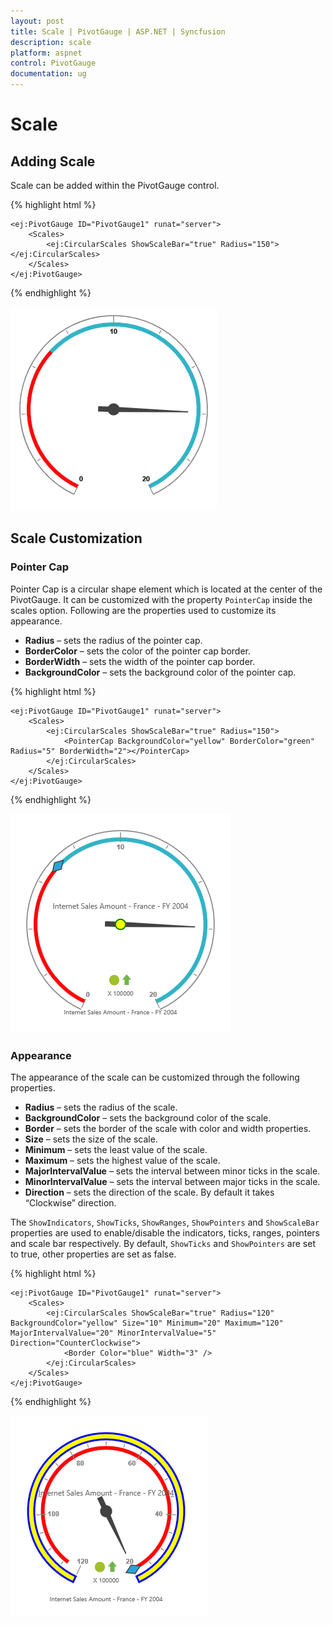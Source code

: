 ```yaml
---
layout: post
title: Scale | PivotGauge | ASP.NET | Syncfusion
description: scale
platform: aspnet
control: PivotGauge
documentation: ug
---
```


# Scale

## Adding Scale

Scale can be added within the PivotGauge control.

{% highlight html %}

    <ej:PivotGauge ID="PivotGauge1" runat="server">
        <Scales>
            <ej:CircularScales ShowScaleBar="true" Radius="150"></ej:CircularScales>
        </Scales>
    </ej:PivotGauge>

{% endhighlight  %}

![](Scales_images/AddingScale.png) 

## Scale Customization

### Pointer Cap

Pointer Cap is a circular shape element which is located at the center of the PivotGauge. It can be customized with the property `PointerCap` inside the scales option. Following are the properties used to customize its appearance.

* **Radius** – sets the radius of the pointer cap.
* **BorderColor** – sets the color of the pointer cap border.
* **BorderWidth** – sets the width of the pointer cap border.
* **BackgroundColor** – sets the background color of the pointer cap.

{% highlight html %}

    <ej:PivotGauge ID="PivotGauge1" runat="server">
        <Scales>
            <ej:CircularScales ShowScaleBar="true" Radius="150">
                <PointerCap BackgroundColor="yellow" BorderColor="green" Radius="5" BorderWidth="2"></PointerCap>
            </ej:CircularScales>
        </Scales>
    </ej:PivotGauge>

{% endhighlight  %}

![](Scales_images/PointerCap.png)

### Appearance
The appearance of the scale can be customized through the following properties.

* **Radius** – sets the radius of the scale.
* **BackgroundColor** – sets the background color of the scale.
* **Border** – sets the border of the scale with color and width properties.
* **Size** – sets the size of the scale.
* **Minimum** – sets the least value of the scale.
* **Maximum** – sets the highest value of the scale.
* **MajorIntervalValue** – sets the interval between minor ticks in the scale.
* **MinorIntervalValue** – sets the interval between major ticks in the scale.
* **Direction** – sets the direction of the scale.  By default it takes “Clockwise” direction.

The `ShowIndicators`, `ShowTicks`, `ShowRanges`, `ShowPointers` and `ShowScaleBar` properties are used to enable/disable the indicators, ticks, ranges, pointers and scale bar respectively.  By default, `ShowTicks` and `ShowPointers` are set to true, other properties are set as false. 

{% highlight html %}

    <ej:PivotGauge ID="PivotGauge1" runat="server">
        <Scales>
            <ej:CircularScales ShowScaleBar="true" Radius="120" BackgroundColor="yellow" Size="10" Minimum="20" Maximum="120" MajorIntervalValue="20" MinorIntervalValue="5" Direction="CounterClockwise">
                <Border Color="blue" Width="3" />
            </ej:CircularScales>
        </Scales>
    </ej:PivotGauge>

{% endhighlight  %}

![](Scales_images/Appearance.png)
